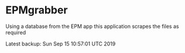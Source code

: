 # EPMgrabber
Using a database from the EPM app this application scrapes the files as required


Latest backup: Sun Sep 15 10:57:01 UTC 2019

